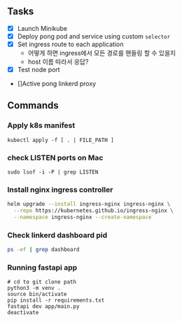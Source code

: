 ## Tasks
* [x] Launch Minikube
* [x] Deploy pong pod and service using custom `selector`
* [x] Set ingress route to each application
  * 어떻게 하면 ingress에서 모든 경로를 핸들링 할 수 있을지
  * host 이름 따라서 응답?
* [x] Test node port
* []Active pong linkerd proxy


## Commands
### Apply k8s manifest
```
kubectl apply -f [ . | FILE_PATH ]
```

### check LISTEN ports on Mac
`sudo lsof -i -P | grep LISTEN `

### Install nginx ingress controller
```sh
helm upgrade --install ingress-nginx ingress-nginx \
  --repo https://kubernetes.github.io/ingress-nginx \
  --namespace ingress-nginx --create-namespace
```

### Check linkerd dashboard pid
```sh
ps -ef | grep dashboard
```


### Running fastapi app
```
# cd to git clone path
python3 -m venv .
source bin/activate
pip install -r requirements.txt
fastapi dev app/main.py
deactivate
```

